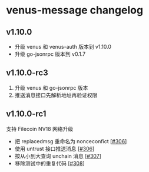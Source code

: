 # venus-message changelog

## v1.10.0

* 升级 venus 和 venus-auth 版本到 v1.10.0
* 升级 go-jsonrpc 版本到 v0.1.7

## v1.10.0-rc3

1. 升级 venus 和 go-jsonrpc 版本
2. 推送消息接口先解析地址再验证权限

## v1.10.0-rc1

支持 Filecoin NV18 网络升级

* 把 replacedmsg 重命名为 nonceconfict [[#306](https://github.com/filecoin-project/venus-messager/pull/304)]
* 使用 untrust 接口推送消息 [[#306](https://github.com/filecoin-project/venus-messager/pull/306)]
* 按从小到大查询 unchain 消息 [[#307](https://github.com/filecoin-project/venus-messager/pull/307)]
* 移除测试中的重复代码 [[#308](https://github.com/filecoin-project/venus-messager/pull/308)]
